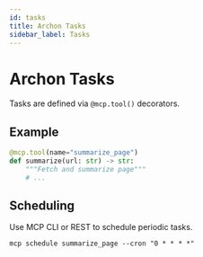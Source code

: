 ```yaml
---
id: tasks
title: Archon Tasks
sidebar_label: Tasks
---
```


# Archon Tasks

Tasks are defined via `@mcp.tool()` decorators.

## Example

```python
@mcp.tool(name="summarize_page")
def summarize(url: str) -> str:
    """Fetch and summarize page"""
    # ...
```

## Scheduling

Use MCP CLI or REST to schedule periodic tasks.
```
mcp schedule summarize_page --cron "0 * * * *"
```

